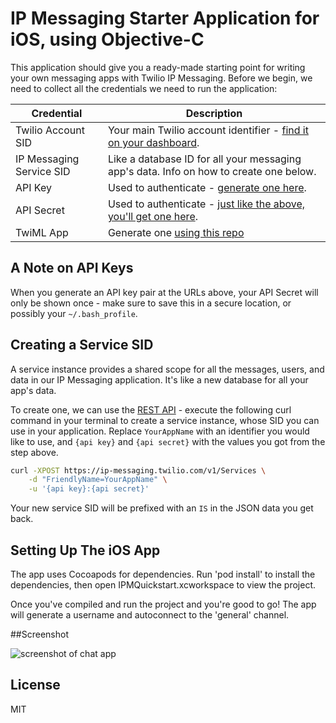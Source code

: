 
# IP Messaging Starter Application for iOS, using Objective-C

This application should give you a ready-made starting point for writing your
own messaging apps with Twilio IP Messaging. Before we begin, we need to collect
all the credentials we need to run the application:

Credential | Description
---------- | -----------
Twilio Account SID | Your main Twilio account identifier - [find it on your dashboard](https://www.twilio.com/user/account).
IP Messaging Service SID | Like a database ID for all your messaging app's data. Info on how to create one below.
API Key | Used to authenticate - [generate one here](https://www.twilio.com/user/account/messaging/dev-tools/api-keys).
API Secret | Used to authenticate - [just like the above, you'll get one here](https://www.twilio.com/user/account/messaging/dev-tools/api-keys).
TwiML App | Generate one [using this repo](https://github.com/twilio/mobile-quickstart)

## A Note on API Keys

When you generate an API key pair at the URLs above, your API Secret will only
be shown once - make sure to save this in a secure location, 
or possibly your `~/.bash_profile`.

## Creating a Service SID

A service instance provides a shared scope for all the messages, users, and data
in our IP Messaging application. It's like a new database for all your app's data.

To create one, we can use the [REST API](/docs/api/ip-messaging/rest) - execute 
the following curl command in your terminal to create a service instance, whose 
SID you can use in your application. Replace `YourAppName` with an identifier
you would like to use, and `{api key}` and `{api secret}` with the values you
got from the step above.

```bash
curl -XPOST https://ip-messaging.twilio.com/v1/Services \
    -d "FriendlyName=YourAppName" \
    -u '{api key}:{api secret}'
```

Your new service SID will be prefixed with an `IS` in the JSON data you get back.

## Setting Up The iOS App

The app uses Cocoapods for dependencies.  Run 'pod install' to install the dependencies, then open IPMQuickstart.xcworkspace to view the project. 

Once you've compiled and run the project and you're good to go! The app will generate a username and autoconnect to the 'general' channel.

##Screenshot

![screenshot of chat app](http://i.imgur.com/WOpm5qe.png)

## License

MIT
